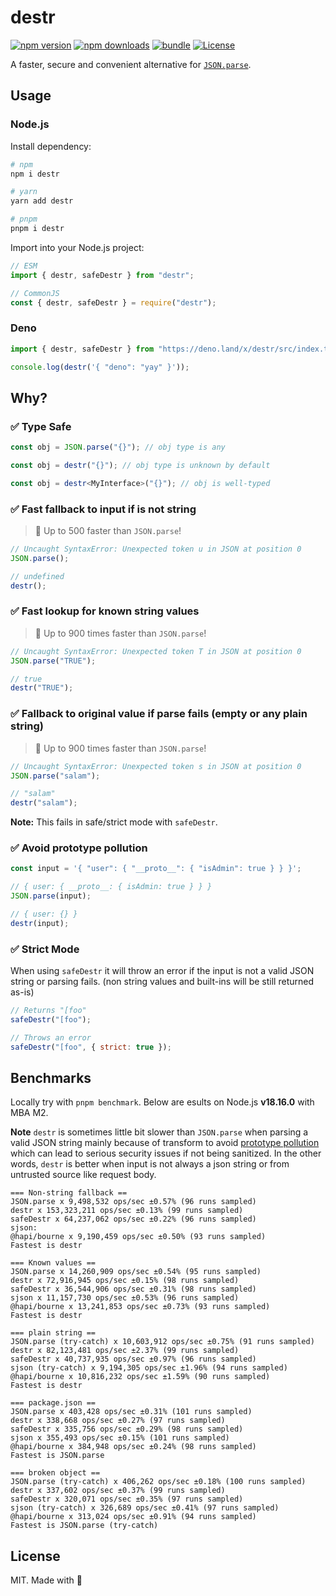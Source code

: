 # destr

[![npm version][npm-version-src]][npm-version-href]
[![npm downloads][npm-downloads-src]][npm-downloads-href]
[![bundle][bundle-src]][bundle-href]
[![License][license-src]][license-href]

A faster, secure and convenient alternative for [`JSON.parse`](https://developer.mozilla.org/en-US/docs/Web/JavaScript/Reference/Global_Objects/JSON/parse).

## Usage

### Node.js

Install dependency:

```bash
# npm
npm i destr

# yarn
yarn add destr

# pnpm
pnpm i destr
```

Import into your Node.js project:

```js
// ESM
import { destr, safeDestr } from "destr";

// CommonJS
const { destr, safeDestr } = require("destr");
```

### Deno

```js
import { destr, safeDestr } from "https://deno.land/x/destr/src/index.ts";

console.log(destr('{ "deno": "yay" }'));
```

## Why?

### ✅ Type Safe

```ts
const obj = JSON.parse("{}"); // obj type is any

const obj = destr("{}"); // obj type is unknown by default

const obj = destr<MyInterface>("{}"); // obj is well-typed
```

### ✅ Fast fallback to input if is not string

> 🚀 Up to 500 faster than `JSON.parse`!

```js
// Uncaught SyntaxError: Unexpected token u in JSON at position 0
JSON.parse();

// undefined
destr();
```

### ✅ Fast lookup for known string values

> 🚀 Up to 900 times faster than `JSON.parse`!

```js
// Uncaught SyntaxError: Unexpected token T in JSON at position 0
JSON.parse("TRUE");

// true
destr("TRUE");
```

### ✅ Fallback to original value if parse fails (empty or any plain string)

> 🚀 Up to 900 times faster than `JSON.parse`!

```js
// Uncaught SyntaxError: Unexpected token s in JSON at position 0
JSON.parse("salam");

// "salam"
destr("salam");
```

**Note:** This fails in safe/strict mode with `safeDestr`.

### ✅ Avoid prototype pollution

```js
const input = '{ "user": { "__proto__": { "isAdmin": true } } }';

// { user: { __proto__: { isAdmin: true } } }
JSON.parse(input);

// { user: {} }
destr(input);
```

### ✅ Strict Mode

When using `safeDestr` it will throw an error if the input is not a valid JSON string or parsing fails. (non string values and built-ins will be still returned as-is)

```js
// Returns "[foo"
safeDestr("[foo");

// Throws an error
safeDestr("[foo", { strict: true });
```

## Benchmarks

Locally try with `pnpm benchmark`. Below are esults on Node.js **v18.16.0** with MBA M2.

**Note** `destr` is sometimes little bit slower than `JSON.parse` when parsing a valid JSON string mainly because of transform to avoid [prototype pollution](https://learn.snyk.io/lessons/prototype-pollution/javascript/) which can lead to serious security issues if not being sanitized. In the other words, `destr` is better when input is not always a json string or from untrusted source like request body.

```
=== Non-string fallback ==
JSON.parse x 9,498,532 ops/sec ±0.57% (96 runs sampled)
destr x 153,323,211 ops/sec ±0.13% (99 runs sampled)
safeDestr x 64,237,062 ops/sec ±0.22% (96 runs sampled)
sjson:
@hapi/bourne x 9,190,459 ops/sec ±0.50% (93 runs sampled)
Fastest is destr

=== Known values ==
JSON.parse x 14,260,909 ops/sec ±0.54% (95 runs sampled)
destr x 72,916,945 ops/sec ±0.15% (98 runs sampled)
safeDestr x 36,544,906 ops/sec ±0.31% (98 runs sampled)
sjson x 11,157,730 ops/sec ±0.53% (96 runs sampled)
@hapi/bourne x 13,241,853 ops/sec ±0.73% (93 runs sampled)
Fastest is destr

=== plain string ==
JSON.parse (try-catch) x 10,603,912 ops/sec ±0.75% (91 runs sampled)
destr x 82,123,481 ops/sec ±2.37% (99 runs sampled)
safeDestr x 40,737,935 ops/sec ±0.97% (96 runs sampled)
sjson (try-catch) x 9,194,305 ops/sec ±1.96% (94 runs sampled)
@hapi/bourne x 10,816,232 ops/sec ±1.59% (90 runs sampled)
Fastest is destr

=== package.json ==
JSON.parse x 403,428 ops/sec ±0.31% (101 runs sampled)
destr x 338,668 ops/sec ±0.27% (97 runs sampled)
safeDestr x 335,756 ops/sec ±0.29% (98 runs sampled)
sjson x 355,493 ops/sec ±0.15% (101 runs sampled)
@hapi/bourne x 384,948 ops/sec ±0.24% (98 runs sampled)
Fastest is JSON.parse

=== broken object ==
JSON.parse (try-catch) x 406,262 ops/sec ±0.18% (100 runs sampled)
destr x 337,602 ops/sec ±0.37% (99 runs sampled)
safeDestr x 320,071 ops/sec ±0.35% (97 runs sampled)
sjson (try-catch) x 326,689 ops/sec ±0.41% (97 runs sampled)
@hapi/bourne x 313,024 ops/sec ±0.91% (94 runs sampled)
Fastest is JSON.parse (try-catch)
```

## License

MIT. Made with 💖

<!-- Badges -->

[npm-version-src]: https://img.shields.io/npm/v/destr?style=flat&colorA=18181B&colorB=F0DB4F
[npm-version-href]: https://npmjs.com/package/destr
[npm-downloads-src]: https://img.shields.io/npm/dm/destr?style=flat&colorA=18181B&colorB=F0DB4F
[npm-downloads-href]: https://npmjs.com/package/destr
[bundle-src]: https://img.shields.io/bundlephobia/minzip/destr?style=flat&colorA=18181B&colorB=F0DB4F
[bundle-href]: https://bundlephobia.com/result?p=destr
[license-src]: https://img.shields.io/github/license/unjs/destr.svg?style=flat&colorA=18181B&colorB=F0DB4F
[license-href]: https://github.com/unjs/destr/blob/main/LICENSE
